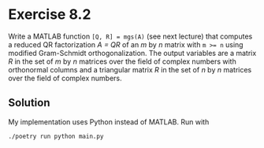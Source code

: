 # Exercise 8.2

Write a MATLAB function `[Q, R] = mgs(A)` (see next lecture) that computes a reduced QR factorization
*A = QR* of an *m* by *n* matrix with `m >= n` using modified Gram-Schmidt orthogonalization. The output
variables are a matrix *R* in the set of *m* by *n* matrices over the field of complex numbers with orthonormal
columns and a triangular matrix *R* in the set of *n* by *n* matrices over the field of complex numbers.

## Solution

My implementation uses Python instead of MATLAB. Run with

```bash
./poetry run python main.py
```

